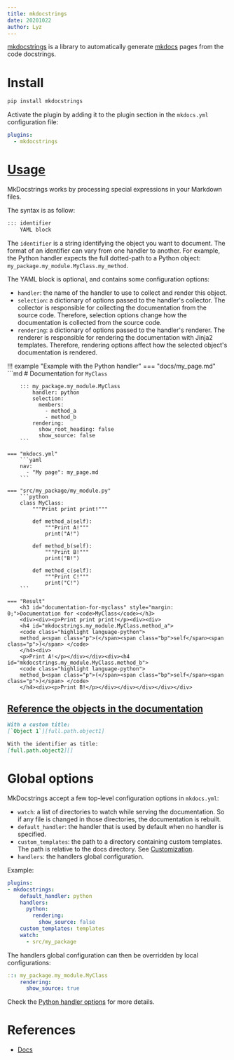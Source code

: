 ```yaml
---
title: mkdocstrings
date: 20201022
author: Lyz
---
```


[mkdocstrings](https://pawamoy.github.io/mkdocstrings) is a library to
automatically generate [mkdocs](mkdocs.md) pages from the code docstrings.

# Install

```bash
pip install mkdocstrings
```

Activate the plugin by adding it to the plugin section in the `mkdocs.yml`
configuration file:

```yaml
plugins:
  - mkdocstrings
```

# [Usage](https://pawamoy.github.io/mkdocstrings/usage/)

MkDocstrings works by processing special expressions in your Markdown files.

The syntax is as follow:

~~~markdown
::: identifier
    YAML block
~~~


The `identifier` is a string identifying the object you want to document.
The format of an identifier can vary from one handler to another.
For example, the Python handler expects the full dotted-path to a Python object:
`my_package.my_module.MyClass.my_method`.

The YAML block is optional, and contains some configuration options:

* `handler`: the name of the handler to use to collect and render this object.
* `selection`: a dictionary of options passed to the handler's collector.
  The collector is responsible for collecting the documentation from the source code.
  Therefore, selection options change how the documentation is collected from the source code.
* `rendering`: a dictionary of options passed to the handler's renderer.
  The renderer is responsible for rendering the documentation with Jinja2 templates.
  Therefore, rendering options affect how the selected object's documentation is rendered.


!!! example "Example with the Python handler"
    === "docs/my_page.md"
        ```md
        # Documentation for `MyClass`

        ::: my_package.my_module.MyClass
            handler: python
            selection:
              members:
                - method_a
                - method_b
            rendering:
              show_root_heading: false
              show_source: false
        ```

    === "mkdocs.yml"
        ```yaml
        nav:
          - "My page": my_page.md
        ```

    === "src/my_package/my_module.py"
        ```python
        class MyClass:
            """Print print print!"""

            def method_a(self):
                """Print A!"""
                print("A!")

            def method_b(self):
                """Print B!"""
                print("B!")

            def method_c(self):
                """Print C!"""
                print("C!")
        ```

    === "Result"
        <h3 id="documentation-for-myclass" style="margin: 0;">Documentation for <code>MyClass</code></h3>
        <div><div><p>Print print print!</p><div><div>
        <h4 id="mkdocstrings.my_module.MyClass.method_a">
        <code class="highlight language-python">
        method_a<span class="p">(</span><span class="bp">self</span><span class="p">)</span> </code>
        </h4><div>
        <p>Print A!</p></div></div><div><h4 id="mkdocstrings.my_module.MyClass.method_b">
        <code class="highlight language-python">
        method_b<span class="p">(</span><span class="bp">self</span><span class="p">)</span> </code>
        </h4><div><p>Print B!</p></div></div></div></div></div>

## [Reference the objects in the documentation](https://pawamoy.github.io/mkdocstrings/usage/#cross-references)

~~~markdown
With a custom title:
[`Object 1`][full.path.object1]

With the identifier as title:
[full.path.object2][]
~~~


# Global options

MkDocstrings accept a few top-level configuration options in `mkdocs.yml`:

- `watch`: a list of directories to watch while serving the documentation. So if
    any file is changed in those directories, the documentation is rebuilt.
- `default_handler`: the handler that is used by default when no handler is specified.
- `custom_templates`: the path to a directory containing custom templates.
  The path is relative to the docs directory.
  See [Customization](https://pawamoy.github.io/mkdocstrings/usage/#customization).
- `handlers`: the handlers global configuration.

Example:

```yaml
plugins:
- mkdocstrings:
    default_handler: python
    handlers:
      python:
        rendering:
          show_source: false
    custom_templates: templates
    watch:
      - src/my_package
```

The handlers global configuration can then be overridden by local configurations:

```yaml
::: my_package.my_module.MyClass
    rendering:
      show_source: true
```

Check the  [Python handler
options](https://pawamoy.github.io/mkdocstrings/handlers/python/) for more
details.

# References

* [Docs](https://pawamoy.github.io/mkdocstrings)
